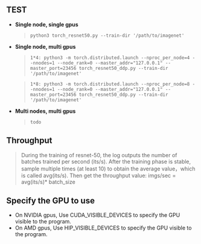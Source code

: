 ## **TEST**

- **Single node,  single gpus**
  
  > `python3 torch_resnet50.py --train-dir '/path/to/imagenet'`
- **Single node, multi gpus**
  > `1*4: python3 -m torch.distributed.launch --nproc_per_node=4 --nnodes=1 --node_rank=0 --master_addr="127.0.0.1" --master_port=23456 torch_resnet50_ddp.py --train-dir '/path/to/imagenet'`

  > `1*8: python3 -m torch.distributed.launch --nproc_per_node=8 --nnodes=1 --node_rank=0 --master_addr="127.0.0.1" --master_port=23456 torch_resnet50_ddp.py --train-dir '/path/to/imagenet'`

- **Multi nodes, multi gpus**
  > `todo`

## **Throughput**
> During the training of resnet-50, the log outputs the number of batches trained per second (its/s). After the training phase is stable, sample multiple times (at least 10) to obtain the average value，which is called avg(its/s). Then get the throughput value: imgs/sec = avg(its/s)* batch_size

## **Specify the GPU to use**

- On NVIDIA gpus, Use CUDA_VISIBLE_DEVICES to specify the GPU visible to the program.
- On AMD gpus, Use HIP_VISIBLE_DEVICES to specify the GPU visible to the program.
